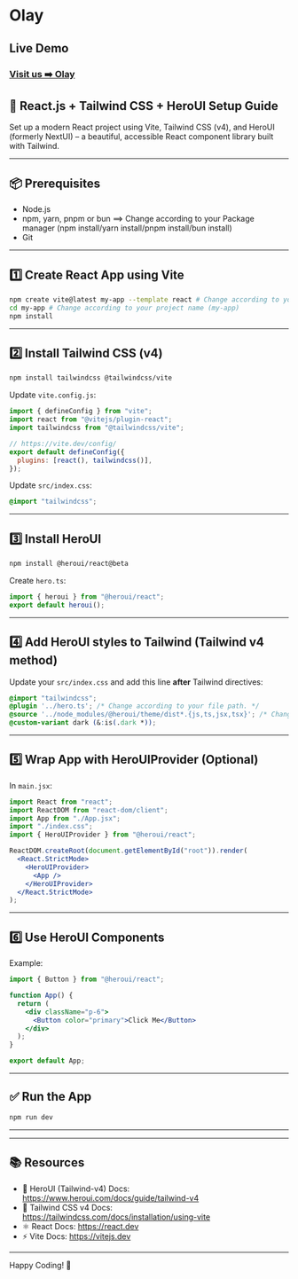 # Olay

## Live Demo

### [Visit us ➡️ Olay](https://olay-kazimorwan498.vercel.app/)

## 🚀 React.js + Tailwind CSS + HeroUI Setup Guide

Set up a modern React project using Vite, Tailwind CSS (v4), and HeroUI (formerly NextUI) – a beautiful, accessible React component library built with Tailwind.

---

## 📦 Prerequisites

- Node.js
- npm, yarn, pnpm or bun ==> Change according to your Package manager (npm install/yarn install/pnpm install/bun install)
- Git

---

## 1️⃣ Create React App using Vite

```bash
npm create vite@latest my-app --template react # Change according to your project name (my-app)
cd my-app # Change according to your project name (my-app)
npm install
```

---

## 2️⃣ Install Tailwind CSS (v4)

```bash
npm install tailwindcss @tailwindcss/vite
```

Update `vite.config.js`:

```js
import { defineConfig } from "vite";
import react from "@vitejs/plugin-react";
import tailwindcss from "@tailwindcss/vite";

// https://vite.dev/config/
export default defineConfig({
  plugins: [react(), tailwindcss()],
});
```

Update `src/index.css`:

```css
@import "tailwindcss";
```

---

## 3️⃣ Install HeroUI

```bash
npm install @heroui/react@beta
```

Create `hero.ts`:

```ts
import { heroui } from "@heroui/react";
export default heroui();
```

---

## 4️⃣ Add HeroUI styles to Tailwind (Tailwind v4 method)

Update your `src/index.css` and add this line **after** Tailwind directives:

```css
@import "tailwindcss";
@plugin '../hero.ts'; /* Change according to your file path. */
@source '../node_modules/@heroui/theme/dist*.{js,ts,jsx,tsx}'; /* Change according to your file path. */
@custom-variant dark (&:is(.dark *));
```

---

## 5️⃣ Wrap App with HeroUIProvider (Optional)

In `main.jsx`:

```jsx
import React from "react";
import ReactDOM from "react-dom/client";
import App from "./App.jsx";
import "./index.css";
import { HeroUIProvider } from "@heroui/react";

ReactDOM.createRoot(document.getElementById("root")).render(
  <React.StrictMode>
    <HeroUIProvider>
      <App />
    </HeroUIProvider>
  </React.StrictMode>
);
```

---

## 6️⃣ Use HeroUI Components

Example:

```jsx
import { Button } from "@heroui/react";

function App() {
  return (
    <div className="p-6">
      <Button color="primary">Click Me</Button>
    </div>
  );
}

export default App;
```

---

## ✅ Run the App

```bash
npm run dev
```

---

<!-- ## 📁 Project Structure

```tree
my-app/
├── public/
├── src/
│   ├── App.jsx
│   ├── main.jsx
│   └── index.css
├── tailwind.config.js
├── package.json
└── vite.config.js
``` -->

---

## 📚 Resources

- 📘 HeroUI (Tailwind-v4) Docs: <https://www.heroui.com/docs/guide/tailwind-v4>
- 🎨 Tailwind CSS v4 Docs: <https://tailwindcss.com/docs/installation/using-vite>
- ⚛️ React Docs: <https://react.dev>
- ⚡ Vite Docs: <https://vitejs.dev>

---

Happy Coding! 💜
